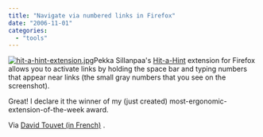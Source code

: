 ```yaml
---
title: "Navigate via numbered links in Firefox"
date: "2006-11-01"
categories: 
  - "tools"
---
```


[![hit-a-hint-extension.jpg](images/hit-a-hint-extension.jpg)](https://addons.mozilla.org/firefox/1341/)Pekka Sillanpaa's [Hit-a-Hint](https://addons.mozilla.org/firefox/1341/) extension for Firefox allows you to activate links by holding the space bar and typing numbers that appear near links (the small gray numbers that you see on the screenshot).

Great! I declare it the winner of my (just created) most-ergonomic-extension-of-the-week award.

Via [David Touvet (in French)](http://www.davidtouvet.com/blog/archives/2006/11/01/tapez-des-numeros-au-lieu-de-cliquer-avec-le-mulot/) .
